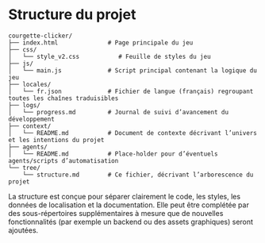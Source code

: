 # Structure du projet

```
courgette-clicker/
├── index.html              # Page principale du jeu
├── css/
│   └── style_v2.css           # Feuille de styles du jeu
├── js/
│   └── main.js             # Script principal contenant la logique du jeu
├── locales/
│   └── fr.json             # Fichier de langue (français) regroupant toutes les chaînes traduisibles
├── logs/
│   └── progress.md         # Journal de suivi d’avancement du développement
├── context/
│   └── README.md           # Document de contexte décrivant l’univers et les intentions du projet
├── agents/
│   └── README.md           # Place‑holder pour d’éventuels agents/scripts d’automatisation
└── tree/
    └── structure.md        # Ce fichier, décrivant l’arborescence du projet
```

La structure est conçue pour séparer clairement le code, les styles, les données de localisation et la documentation. Elle peut être complétée par des sous-répertoires supplémentaires à mesure que de nouvelles fonctionnalités (par exemple un backend ou des assets graphiques) seront ajoutées.